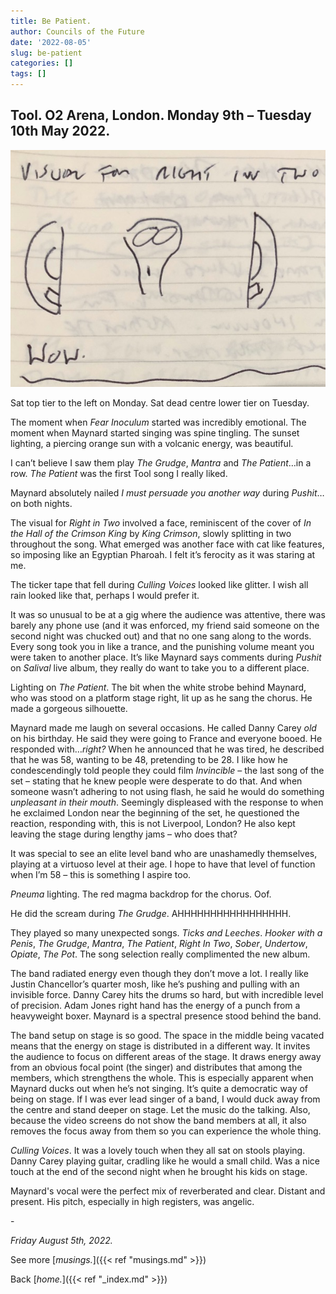 ```yaml
---
title: Be Patient.
author: Councils of the Future
date: '2022-08-05'
slug: be-patient
categories: []
tags: []
---
```


## Tool. O2 Arena, London. Monday 9th – Tuesday 10th May 2022.

<!--<div class="split-image">-->

![Text](https://github.com/wanyakrecipes/coft-web/blob/main/static/images/be_patient.jpg?raw=true)

<!--</div>-->

Sat top tier to the left on Monday. Sat dead centre lower tier on Tuesday.

The moment when *Fear Inoculum* started was incredibly emotional. The moment when Maynard started singing was spine tingling. The sunset lighting, a piercing orange sun with a volcanic energy, was beautiful.

I can’t believe I saw them play *The Grudge*, *Mantra* and *The Patient*…in a row. *The Patient* was the first Tool song I really liked.

Maynard absolutely nailed *I must persuade you another way* during *Pushit*… on both nights.

The visual for *Right in Two* involved a face, reminiscent of the cover of *In the Hall of the Crimson King* by *King Crimson*, slowly splitting in two throughout the song. What emerged was another face with cat like features, so imposing like an Egyptian Pharoah. I felt it’s ferocity as it was staring at me.

The ticker tape that fell during *Culling Voices* looked like glitter. I wish all rain looked like that, perhaps I would prefer it.

It was so unusual to be at a gig where the audience was attentive, there was barely any phone use (and it was enforced, my friend said someone on the second night was chucked out) and that no one sang along to the words. Every song took you in like a trance, and the punishing volume meant you were taken to another place. It’s like Maynard says comments during *Pushit* on *Salival* live album, they really do want to take you to a different place.

Lighting on *The Patient*. The bit when the white strobe behind Maynard, who was stood on a platform stage right, lit up as he sang the chorus. He made a gorgeous silhouette.

Maynard made me laugh on several occasions. He called Danny Carey *old* on his birthday. He said they were going to France and everyone booed. He responded with…*right?* When he announced that he was tired, he described that he was 58, wanting to be 48, pretending to be 28. I like how he condescendingly told people they could film *Invincible* – the last song of the set – stating that he knew people were desperate to do that. And when someone wasn’t adhering to not using flash, he said he would do something *unpleasant in their mouth*. Seemingly displeased with the response to when he exclaimed London near the beginning of the set, he questioned the reaction, responding with, this is not Liverpool, London? He also kept leaving the stage during lengthy jams – who does that?

It was special to see an elite level band who are unashamedly themselves, playing at a virtuoso level at their age. I hope to have that level of function when I’m 58 – this is something I aspire too.

*Pneuma* lighting. The red magma backdrop for the chorus. Oof.

He did the scream during *The Grudge*. AHHHHHHHHHHHHHHHHH.

They played so many unexpected songs. *Ticks and Leeches*. *Hooker with a Penis*, *The Grudge*, *Mantra*, *The Patient*, *Right In Two*, *Sober*, *Undertow*, *Opiate*, *The Pot*. The song selection really complimented the new album.

The band radiated energy even though they don’t move a lot. I really like Justin Chancellor’s quarter mosh, like he’s pushing and pulling with an invisible force. Danny Carey hits the drums so hard, but with incredible level of precision. Adam Jones right hand has the energy of a punch from a heavyweight boxer. Maynard is a spectral presence stood behind the band.

The band setup on stage is so good. The space in the middle being vacated means that the energy on stage is distributed in a different way. It invites the audience to focus on different areas of the stage. It draws energy away from an obvious focal point (the singer) and distributes that among the members, which strengthens the whole. This is especially apparent when Maynard ducks out when he’s not singing. It’s quite a democratic way of being on stage. If I was ever lead singer of a band, I would duck away from the centre and stand deeper on stage. Let the music do the talking. Also, because the video screens do not show the band members at all, it also removes the focus away from them so you can experience the whole thing.

*Culling Voices*. It was a lovely touch when they all sat on stools playing. Danny Carey playing guitar, cradling like he would a small child. Was a nice touch at the end of the second night when he brought his kids on stage. 

Maynard's vocal were the perfect mix of reverberated and clear. Distant and present. His pitch, especially in high registers, was angelic.

\-

*Friday August 5th, 2022.*

See more [*musings.*]({{< ref "musings.md" >}}) 

Back [*home.*]({{< ref "_index.md" >}})